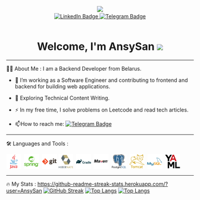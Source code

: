 <div id="header" align="center">
  <img src="https://media.giphy.com/media/M9gbBd9nbDrOTu1Mqx/giphy.gif" width="100"/>
</div>
<div id="badges" align="center">
   <a href="https://www.linkedin.com/in/evgeniy-pashkevich-a6934b314/">
  <img src="https://img.shields.io/badge/LinkedIn-blue?style=for-the-badge&logo=linkedin&logoColor=white" alt="LinkedIn Badge"/>
   </a>
   <a href="https://t.me/AnsySan">
  <img src="https://img.shields.io/badge/Telegram-blue?style=for-the-badge&logo=Telegram&logoColor=white" alt="Telegram Badge"/>
   </a>
</div>
<div id="badges" align="center">
  <img src="https://komarev.com/ghpvc/?username=AnsySan&style=flat-square&color=blue" alt=""/>
  <h1>
 Welcome, I'm AnsySan
  <img src="https://media.giphy.com/media/hvRJCLFzcasrR4ia7z/giphy.gif" width="30px"/>
</h1>
</div>

---

:man_technologist: About Me :
I am a Backend Developer from Belarus.
- :telescope: I’m working as a Software Engineer and contributing to frontend and backend for building web applications.

- :seedling: Exploring Technical Content Writing.

- :zap: In my free time, I solve problems on Leetcode and read tech articles.

- :mailbox:How to reach me: [![Telegram Badge](https://img.shields.io/badge/-AnsySan-blue?style=flat&logo=Telegram&logoColor=white)](https://t.me/AnsySan)

---

:hammer_and_wrench: Languages and Tools :
<div>
  <img src="https://github.com/devicons/devicon/blob/master/icons/java/java-original-wordmark.svg" title="Java" alt="Java" width="40" height="40"/>&nbsp;
  <img src="https://github.com/devicons/devicon/blob/master/icons/spring/spring-original-wordmark.svg" title="Spring" alt="Spring" width="40" height="40"/>&nbsp;
  <img src="https://github.com/devicons/devicon/blob/master/icons/git/git-original-wordmark.svg" title="Git" **alt="Git" width="40" height="40"/>
  <img src="https://github.com/devicons/devicon/blob/master/icons/hibernate/hibernate-original-wordmark.svg" alt="Hibernate" width="40" height="40"/>&nbsp;
   <img src="https://github.com/devicons/devicon/blob/master/icons/gradle/gradle-original-wordmark.svg" alt="Gradle" width="40" height="40"/>&nbsp;
   <img src="https://github.com/devicons/devicon/blob/master/icons/maven/maven-original-wordmark.svg" alt="Maven" width="40" height="40"/>&nbsp;
   <img src="https://github.com/devicons/devicon/blob/master/icons/postgresql/postgresql-original-wordmark.svg" alt="PostgreSQL" width="40" height="40"/>&nbsp;
  <img src="https://github.com/devicons/devicon/blob/master/icons/tomcat/tomcat-line-wordmark.svg" alt="Tomcat" width="40" height="40"/>&nbsp;
   <img src="https://github.com/devicons/devicon/blob/master/icons/mysql/mysql-original-wordmark.svg" alt="MySql" width="40" height="40"/>&nbsp;
    <img src="https://github.com/devicons/devicon/blob/master/icons/yaml/yaml-original.svg" alt="Yaml" width="40" height="40"/>&nbsp;
</div>

---

:fire: My Stats :
https://github-readme-streak-stats.herokuapp.com/?user=AnsySan
[![GitHub Streak](http://github-readme-streak-stats.herokuapp.com?user=AnsySan&theme=dark&background=000000)](https://git.io/streak-stats)
[![Top Langs](https://github-readme-stats.vercel.app/api/top-langs/?username=AnsySan)](https://github.com/anuraghazra/github-readme-stats)
[![Top Langs](https://github-readme-stats.vercel.app/api/top-langs/?username=AnsySan&layout=compact&theme=vision-friendly-dark)](https://github.com/anuraghazra/github-readme-stats)
